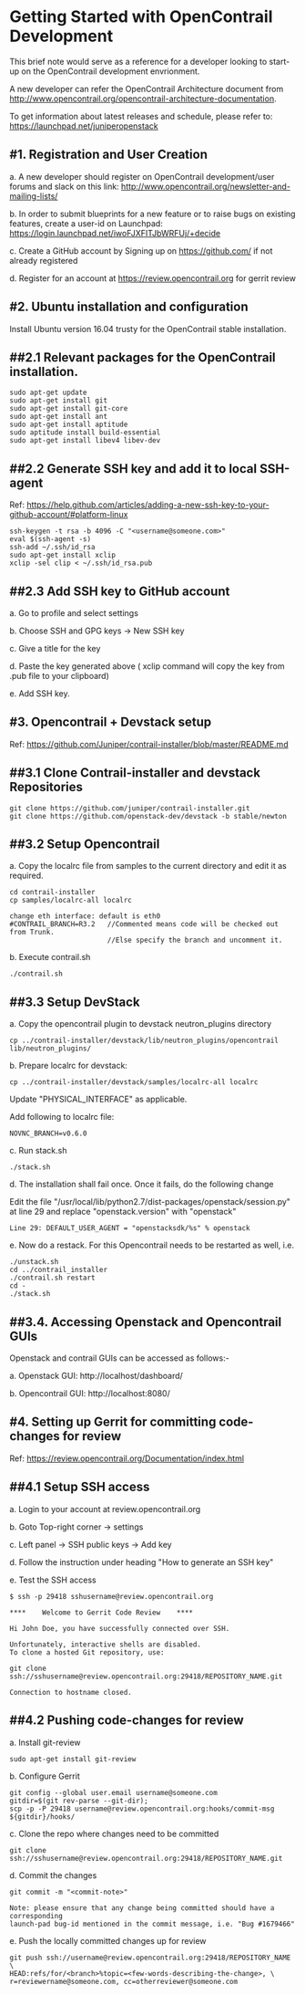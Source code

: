 Getting Started with OpenContrail Development
==================================
This brief note would serve as a reference for a developer looking to start-up
on the OpenContrail development envrionment.

A new developer can refer the OpenContrail Architecture document from
http://www.opencontrail.org/opencontrail-architecture-documentation.

To get information about latest releases and schedule, please refer to:
https://launchpad.net/juniperopenstack

#1. Registration and User Creation
----------------------------------
a. A new developer should register on OpenContrail development/user forums and
slack on this link: http://www.opencontrail.org/newsletter-and-mailing-lists/

b. In order to submit blueprints for a new feature or to raise bugs on existing features,
create a user-id on Launchpad: https://login.launchpad.net/iwoFJXFITJbWRFUj/+decide

c. Create a GitHub account by Signing up on https://github.com/ if not already registered

d. Register for an account at https://review.opencontrail.org for gerrit review

#2. Ubuntu installation and configuration
-------------------
Install Ubuntu version 16.04 trusty for the OpenContrail stable installation.

##2.1 Relevant packages for the OpenContrail installation.
-------------------
    sudo apt-get update
    sudo apt-get install git
    sudo apt-get install git-core
    sudo apt-get install ant
    sudo apt-get install aptitude
    sudo aptitude install build-essential
    sudo apt-get install libev4 libev-dev

##2.2 Generate SSH key and add it to local SSH-agent
-------------------
Ref: https://help.github.com/articles/adding-a-new-ssh-key-to-your-github-account/#platform-linux

    ssh-keygen -t rsa -b 4096 -C "<username@someone.com>"
    eval $(ssh-agent -s)
    ssh-add ~/.ssh/id_rsa
    sudo apt-get install xclip
    xclip -sel clip < ~/.ssh/id_rsa.pub

##2.3 Add SSH key to GitHub account
-------------------
a. Go to profile and select settings

b. Choose SSH and GPG keys -> New SSH key

c. Give a title for the key

d. Paste the key generated above ( xclip command will copy the key from .pub file to your clipboard)

e. Add SSH key.
	

#3. Opencontrail + Devstack setup
-------------------
Ref: https://github.com/Juniper/contrail-installer/blob/master/README.md

##3.1 Clone Contrail-installer and devstack Repositories
-------------------

    git clone https://github.com/juniper/contrail-installer.git
    git clone https://github.com/openstack-dev/devstack -b stable/newton

##3.2 Setup Opencontrail
-------------------
a. Copy the localrc file from samples to the current directory and edit it as required.

    cd contrail-installer
    cp samples/localrc-all localrc

    change eth interface: default is eth0
    #CONTRAIL_BRANCH=R3.2   //Commented means code will be checked out from Trunk.
                            //Else specify the branch and uncomment it.

b. Execute contrail.sh

    ./contrail.sh

##3.3 Setup DevStack
-------------------
a. Copy the opencontrail plugin to devstack neutron_plugins directory

    cp ../contrail-installer/devstack/lib/neutron_plugins/opencontrail lib/neutron_plugins/

b. Prepare localrc for devstack:

    cp ../contrail-installer/devstack/samples/localrc-all localrc

   Update "PHYSICAL_INTERFACE" as applicable.

   Add following to localrc file:

    NOVNC_BRANCH=v0.6.0

c. Run stack.sh

    ./stack.sh

d. The installation shall fail once. Once it fails, do the following change

   Edit the file "/usr/local/lib/python2.7/dist-packages/openstack/session.py" at line 29
   and replace "openstack.version" with "openstack"

    Line 29: DEFAULT_USER_AGENT = "openstacksdk/%s" % openstack

e. Now do a restack. For this Opencontrail needs to be restarted as well, i.e.

    ./unstack.sh
    cd ../contrail_installer
    ./contrail.sh restart
    cd -
    ./stack.sh

##3.4. Accessing Openstack and Opencontrail GUIs
-------------------
Openstack and contrail GUIs can be accessed as follows:-

a. Openstack GUI: http://localhost/dashboard/

b. Opencontrail GUI: http://localhost:8080/


#4. Setting up Gerrit for committing code-changes for review
-------------------

Ref: https://review.opencontrail.org/Documentation/index.html

##4.1 Setup SSH access
-------------------
a. Login to your account at review.opencontrail.org

b. Goto Top-right corner -> settings

c. Left panel -> SSH public keys -> Add key

d. Follow the instruction under heading "How to generate an SSH key"

e. Test the SSH access

    $ ssh -p 29418 sshusername@review.opencontrail.org

    ****    Welcome to Gerrit Code Review    ****

    Hi John Doe, you have successfully connected over SSH.

    Unfortunately, interactive shells are disabled.
    To clone a hosted Git repository, use:

    git clone ssh://sshusername@review.opencontrail.org:29418/REPOSITORY_NAME.git

    Connection to hostname closed.

##4.2 Pushing code-changes for review
-------------------
a. Install git-review

    sudo apt-get install git-review

b. Configure Gerrit

    git config --global user.email username@someone.com
    gitdir=$(git rev-parse --git-dir);
    scp -p -P 29418 username@review.opencontrail.org:hooks/commit-msg ${gitdir}/hooks/

c. Clone the repo where changes need to be committed

    git clone ssh://sshusername@review.opencontrail.org:29418/REPOSITORY_NAME.git

d. Commit the changes

    git commit -m "<commit-note>"

    Note: please ensure that any change being committed should have a corresponding
    launch-pad bug-id mentioned in the commit message, i.e. "Bug #1679466"

e. Push the locally committed changes up for review

    git push ssh://username@review.opencontrail.org:29418/REPOSITORY_NAME \
    HEAD:refs/for/<branch>%topic=<few-words-describing-the-change>, \
    r=reviewername@someone.com, cc=otherreviewer@someone.com

